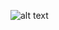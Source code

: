 ![alt text](https://github.com/tarikwaleed/paradise-tours/blob/main/business-partners.webp?raw=true)
